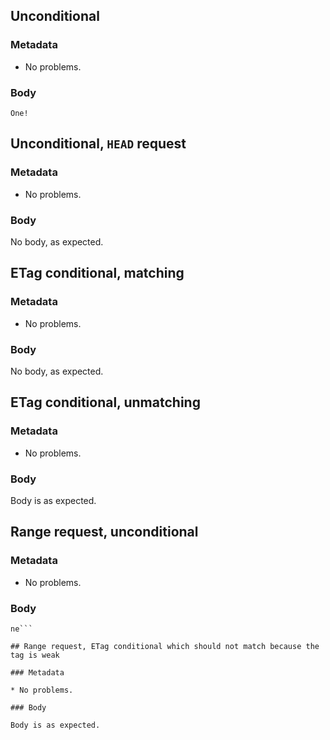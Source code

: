 ## Unconditional

### Metadata

* No problems.

### Body

```
One!
```

## Unconditional, `HEAD` request

### Metadata

* No problems.

### Body

No body, as expected.

## ETag conditional, matching

### Metadata

* No problems.

### Body

No body, as expected.

## ETag conditional, unmatching

### Metadata

* No problems.

### Body

Body is as expected.

## Range request, unconditional

### Metadata

* No problems.

### Body

```
ne```

## Range request, ETag conditional which should not match because the tag is weak

### Metadata

* No problems.

### Body

Body is as expected.

